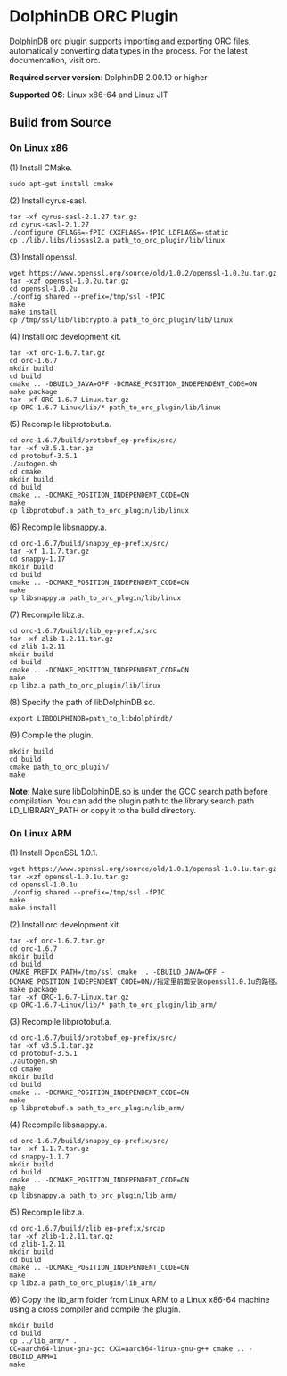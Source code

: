 # DolphinDB ORC Plugin

DolphinDB orc plugin supports importing and exporting ORC files, automatically converting data types in the process.
For the latest documentation, visit orc.

**Required server version**: DolphinDB 2.00.10 or higher

**Supported OS**: Linux x86-64 and Linux JIT

## Build from Source

### On Linux x86

(1) Install CMake.

```
sudo apt-get install cmake
```

(2) Install cyrus-sasl.

```
tar -xf cyrus-sasl-2.1.27.tar.gz
cd cyrus-sasl-2.1.27
./configure CFLAGS=-fPIC CXXFLAGS=-fPIC LDFLAGS=-static
cp ./lib/.libs/libsasl2.a path_to_orc_plugin/lib/linux
```

(3) Install openssl.

```
wget https://www.openssl.org/source/old/1.0.2/openssl-1.0.2u.tar.gz
tar -xzf openssl-1.0.2u.tar.gz
cd openssl-1.0.2u
./config shared --prefix=/tmp/ssl -fPIC
make
make install
cp /tmp/ssl/lib/libcrypto.a path_to_orc_plugin/lib/linux
```

(4) Install orc development kit.

```
tar -xf orc-1.6.7.tar.gz
cd orc-1.6.7
mkdir build
cd build
cmake .. -DBUILD_JAVA=OFF -DCMAKE_POSITION_INDEPENDENT_CODE=ON
make package
tar -xf ORC-1.6.7-Linux.tar.gz
cp ORC-1.6.7-Linux/lib/* path_to_orc_plugin/lib/linux
```

(5) Recompile libprotobuf.a.

```
cd orc-1.6.7/build/protobuf_ep-prefix/src/
tar -xf v3.5.1.tar.gz
cd protobuf-3.5.1
./autogen.sh
cd cmake
mkdir build
cd build
cmake .. -DCMAKE_POSITION_INDEPENDENT_CODE=ON
make
cp libprotobuf.a path_to_orc_plugin/lib/linux
```

(6) Recompile libsnappy.a.

```
cd orc-1.6.7/build/snappy_ep-prefix/src/
tar -xf 1.1.7.tar.gz
cd snappy-1.17
mkdir build
cd build
cmake .. -DCMAKE_POSITION_INDEPENDENT_CODE=ON
make
cp libsnappy.a path_to_orc_plugin/lib/linux
```

(7) Recompile libz.a.

```
cd orc-1.6.7/build/zlib_ep-prefix/src
tar -xf zlib-1.2.11.tar.gz
cd zlib-1.2.11
mkdir build
cd build
cmake .. -DCMAKE_POSITION_INDEPENDENT_CODE=ON
make
cp libz.a path_to_orc_plugin/lib/linux
```

(8) Specify the path of libDolphinDB.so.

```
export LIBDOLPHINDB=path_to_libdolphindb/
```

(9) Compile the plugin.

```
mkdir build
cd build
cmake path_to_orc_plugin/
make
```

**Note**: Make sure libDolphinDB.so is under the GCC search path before compilation. You can add the plugin path to the library search path LD_LIBRARY_PATH or copy it to the build directory.

### On Linux ARM

(1) Install OpenSSL 1.0.1.

```
wget https://www.openssl.org/source/old/1.0.1/openssl-1.0.1u.tar.gz
tar -xzf openssl-1.0.1u.tar.gz
cd openssl-1.0.1u
./config shared --prefix=/tmp/ssl -fPIC
make
make install
```

(2) Install orc development kit.

```
tar -xf orc-1.6.7.tar.gz
cd orc-1.6.7
mkdir build
cd build
CMAKE_PREFIX_PATH=/tmp/ssl cmake .. -DBUILD_JAVA=OFF -DCMAKE_POSITION_INDEPENDENT_CODE=ON//指定里前面安装openssl1.0.1u的路径。
make package
tar -xf ORC-1.6.7-Linux.tar.gz
cp ORC-1.6.7-Linux/lib/* path_to_orc_plugin/lib_arm/
```

(3) Recompile libprotobuf.a.

```
cd orc-1.6.7/build/protobuf_ep-prefix/src/
tar -xf v3.5.1.tar.gz
cd protobuf-3.5.1
./autogen.sh
cd cmake
mkdir build
cd build
cmake .. -DCMAKE_POSITION_INDEPENDENT_CODE=ON
make
cp libprotobuf.a path_to_orc_plugin/lib_arm/
```

(4) Recompile libsnappy.a.

```
cd orc-1.6.7/build/snappy_ep-prefix/src/
tar -xf 1.1.7.tar.gz
cd snappy-1.1.7
mkdir build
cd build
cmake .. -DCMAKE_POSITION_INDEPENDENT_CODE=ON
make
cp libsnappy.a path_to_orc_plugin/lib_arm/
```

(5) Recompile libz.a.

```
cd orc-1.6.7/build/zlib_ep-prefix/srcap
tar -xf zlib-1.2.11.tar.gz
cd zlib-1.2.11
mkdir build
cd build
cmake .. -DCMAKE_POSITION_INDEPENDENT_CODE=ON
make
cp libz.a path_to_orc_plugin/lib_arm/
```

(6) Copy the lib_arm folder from Linux ARM to a Linux x86-64 machine using a cross compiler and compile the plugin.

```
mkdir build
cd build
cp ../lib_arm/* .
CC=aarch64-linux-gnu-gcc CXX=aarch64-linux-gnu-g++ cmake .. -DBUILD_ARM=1
make
```